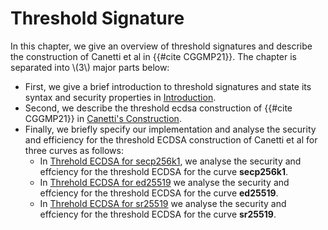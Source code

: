 # Threshold Signature

In this chapter, we give an overview of threshold signatures and describe the construction of Canetti et al in {{#cite CGGMP21}}. The chapter is separated into \\(3\\) major parts below:
- First, we give a brief introduction to threshold signatures and state its syntax and security properties in [Introduction](./threshold-ecdsa-introduction/introduction.md). 
- Second, we describe the threshold ecdsa construction of {{#cite CGGMP21}} in [Canetti's Construction](./threshold-ecdsa-construction/introduction.md). 
- Finally, we briefly specify our implementation and analyse the security and efficiency for the threshold ECDSA construction of Canetti et al for three curves as follows:
    - In [Threhold ECDSA for secp256k1](./intended-implementation/threshold-ecdsa-from-secp256k1.md), we analyse the security and effciency for the threshold ECDSA for the curve **secp256k1**.
    - In  [Threhold ECDSA for ed25519](./intended-implementation/threshold-ecdsa-from-ed25519.md) we analyse the security and effciency for the threshold ECDSA for the curve **ed25519**.
    - In [Threhold ECDSA for sr25519](./intended-implementation/threshold-ecdsa-from-sr-25519.md) we analyse the security and effciency for the threshold ECDSA for the curve **sr25519**.
